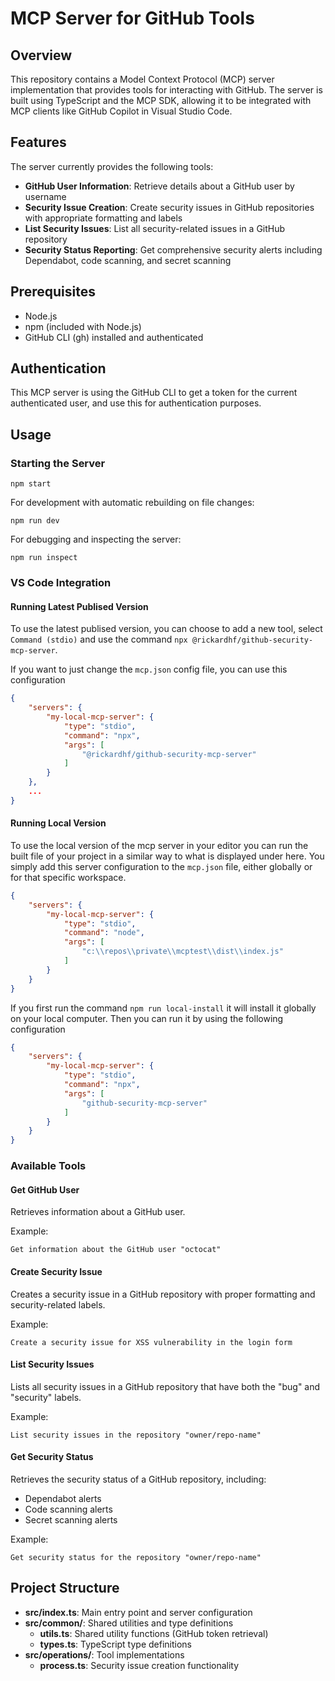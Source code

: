 # MCP Server for GitHub Tools

## Overview

This repository contains a Model Context Protocol (MCP) server implementation that provides tools for interacting with GitHub. The server is built using TypeScript and the MCP SDK, allowing it to be integrated with MCP clients like GitHub Copilot in Visual Studio Code.

## Features

The server currently provides the following tools:

- **GitHub User Information**: Retrieve details about a GitHub user by username
- **Security Issue Creation**: Create security issues in GitHub repositories with appropriate formatting and labels
- **List Security Issues**: List all security-related issues in a GitHub repository
- **Security Status Reporting**: Get comprehensive security alerts including Dependabot, code scanning, and secret scanning

## Prerequisites

- Node.js 
- npm (included with Node.js)
- GitHub CLI (gh) installed and authenticated

## Authentication

This MCP server is using the GitHub CLI to get a token for the current authenticated user, and use this for authentication purposes.

## Usage

### Starting the Server

```
npm start
```

For development with automatic rebuilding on file changes:
```
npm run dev
```

For debugging and inspecting the server:
```
npm run inspect
```

### VS Code Integration

#### Running Latest Publised Version

To use the latest publised version, you can choose to add a new tool, select `Command (stdio)` and use the command `npx @rickardhf/github-security-mcp-server`.

If you want to just change the `mcp.json` config file, you can use this configuration
```json
{
    "servers": {
        "my-local-mcp-server": {
            "type": "stdio",
            "command": "npx",
            "args": [
                "@rickardhf/github-security-mcp-server"
            ]
        }
    },
    ...
}
```

#### Running Local Version

To use the local version of the mcp server in your editor you can run the built file of your project in a similar way to what is displayed under here. You simply add this server configuration to the `mcp.json` file, either globally or for that specific workspace. 

```json
{
    "servers": {
        "my-local-mcp-server": {
            "type": "stdio",
            "command": "node",
            "args": [
                "c:\\repos\\private\\mcptest\\dist\\index.js"
            ]
        }
    }
}
```

If you first run the command `npm run local-install` it will install it globally on your local computer. Then you can run it by using the following configuration
```json
{
    "servers": {
        "my-local-mcp-server": {
            "type": "stdio",
            "command": "npx",
            "args": [
                "github-security-mcp-server"
            ]
        }
    }
}
```

### Available Tools

#### Get GitHub User
Retrieves information about a GitHub user.

Example:
```
Get information about the GitHub user "octocat"
```

#### Create Security Issue
Creates a security issue in a GitHub repository with proper formatting and security-related labels.

Example:
```
Create a security issue for XSS vulnerability in the login form
```

#### List Security Issues
Lists all security issues in a GitHub repository that have both the "bug" and "security" labels.

Example:
```
List security issues in the repository "owner/repo-name"
```

#### Get Security Status
Retrieves the security status of a GitHub repository, including:
- Dependabot alerts
- Code scanning alerts
- Secret scanning alerts

Example:
```
Get security status for the repository "owner/repo-name"
```

## Project Structure

- **src/index.ts**: Main entry point and server configuration
- **src/common/**: Shared utilities and type definitions
  - **utils.ts**: Shared utility functions (GitHub token retrieval)
  - **types.ts**: TypeScript type definitions
- **src/operations/**: Tool implementations
  - **process.ts**: Security issue creation functionality

